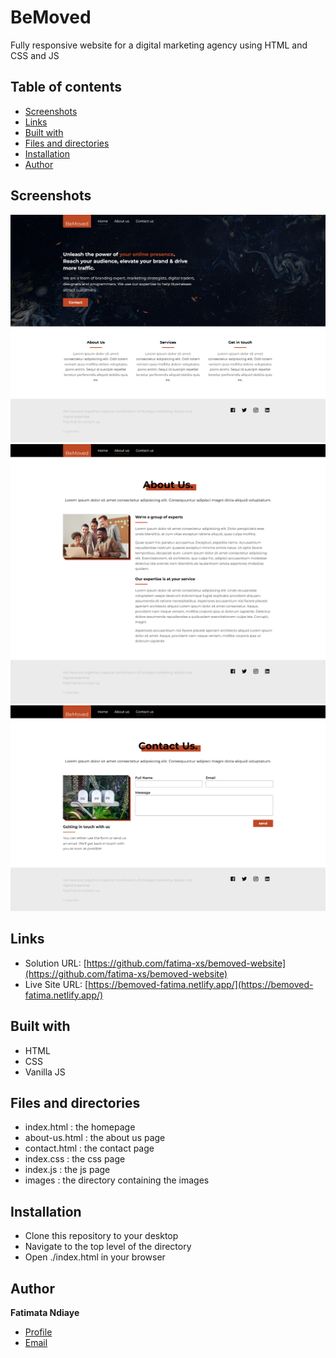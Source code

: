# BeMoved
Fully responsive website for a digital marketing agency using HTML and CSS and JS

## Table of contents
- [Screenshots](#screenshots)
- [Links](#links)
- [Built with](#built-with)
- [Files and directories](#files-and-directories)
- [Installation](#installation)
- [Author](#author)

## Screenshots
![Homepage](./images/homepage.png)
![About Us Page](./images/about-us-page.png)
![Contact Us](./images/contact-page.png)

## Links

- Solution URL: [https://github.com/fatima-xs/bemoved-website](https://github.com/fatima-xs/bemoved-website)
- Live Site URL: [https://bemoved-fatima.netlify.app/](https://bemoved-fatima.netlify.app/)

## Built with

- HTML
- CSS 
- Vanilla JS

## Files and directories
- index.html : the homepage
- about-us.html : the about us page
- contact.html : the contact page
- index.css : the css page
- index.js : the js page
- images : the directory containing the images

## Installation
- Clone this repository to your desktop
- Navigate to the top level of the directory
- Open ./index.html in your browser

## Author
**Fatimata Ndiaye**
- [Profile](https://github.com/fatima-xs "Fatima Ndiaye") 
- [Email](mailto:fatimanndiaye@gmail.com?subject=Hi "Hi!")




